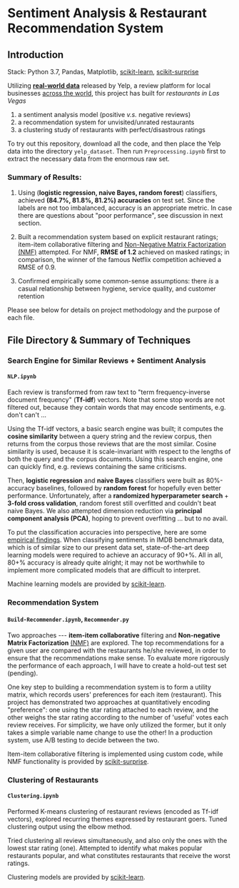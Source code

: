 # Sentiment Analysis & Restaurant Recommendation System
## Introduction

Stack: Python 3.7, Pandas, Matplotlib, [scikit-learn](http://scikit-learn.org/), [scikit-surprise](http://surpriselib.com/)

Utilizing [**real-world data**]((https://www.yelp.com/dataset/challenge)) released by Yelp, a review platform for local
businesses [across the world](https://www.yelp.com/locations), this project has built for
*restaurants in Las Vegas*
1. a sentiment analysis model (positive *v.s.* negative reviews)
2. a recommendation system for unvisited/unrated restaurants
3. a clustering study of restaurants with perfect/disastrous ratings

To try out this repository, download all the code, and then place the Yelp data into the
directory `yelp_dataset`. Then run `Preprocessing.ipynb` first to extract
the necessary data from the enormous raw set.

### Summary of Results:
1. Using (**logistic regression, naive Bayes, random forest**) classifiers, achieved **(84.7%, 81.8%, 81.2%) accuracies** on
test set. Since the labels are not too imbalanced, accuracy is an appropriate metric. In case
there are questions about "poor performance", see discussion in next section.

2. Built a recommendation system based on explicit restaurant ratings; item-item collaborative
filtering and [Non-Negative Matrix Factorization (NMF)]((http://www.albertauyeung.com/post/python-matrix-factorization/)) attempted. For NMF, **RMSE of 1.2** achieved on masked ratings; in comparison, the winner of the famous
Netflix competition achieved a RMSE of 0.9.

3. Confirmed empirically some common-sense assumptions: there *is* a casual relationship between
hygiene, service quality, and customer retention

Please see below for details on project methodology and the purpose of each file.

## File Directory & Summary of Techniques
### Search Engine for Similar Reviews + Sentiment Analysis
####  `NLP.ipynb`
Each review is transformed from raw text to "term frequency-inverse document frequency"
(**Tf-idf**) vectors. Note that some stop words are not filtered out, because they contain words that may encode
sentiments, e.g. don't can't ...

Using the Tf-idf vectors, a basic search engine was built; it computes the **cosine similarity** between
a query string and the review corpus, then returns from the corpus those reviews that
are the most similar. Cosine similarity is used, because it is scale-invariant with respect to
the lengths of both the query and the corpus documents. Using this search engine, one
can quickly find, e.g. reviews containing the same criticisms.

Then, **logistic regression** and **naive Bayes** classifiers were
built as 80%-accuracy baselines, followed by **random forest** for hopefully even better performance.
Unfortunately, after a **randomized hyperparameter search** + **3-fold cross validation**,
random forest still overfitted and couldn't beat naive Bayes. We also attempted
dimension reduction via **principal component analysis (PCA)**, hoping to prevent overfitting ... but to no avail.

To put the classification accuracies into perspective, here are some [empirical
findings](https://blog.paralleldots.com/data-science/breakthrough-research-papers-and-models-for-sentiment-analysis/). When classifying sentiments in IMDB benchmark data, which is of similar size to our present data set, state-of-the-art deep learning models were required to achieve an accuracy of 90+%. All in all, 80+% accuracy is already quite alright;
it may not be worthwhile to implement more complicated models that are difficult to interpret.

Machine learning models are provided by [scikit-learn](http://scikit-learn.org/).

### Recommendation System
#### `Build-Recommender.ipynb`, `Recommender.py`
Two approaches --- **item-item collaborative** filtering and **Non-negative Matrix
Factorization** [(NMF)](http://www.albertauyeung.com/post/python-matrix-factorization/) are
explored. The top recommendations for a given user are compared with the restaurants he/she
reviewed, in order to ensure that the recommendations make sense. To evaluate more rigorously
the performance of each approach, I will have to create a hold-out test set (pending).

One key step to building a recommendation system is to form a utility matrix, which
records users' preferences for each item (restaurant). This project has demonstrated two
approaches at quantitatively encoding "preference": one using the star rating attached
to each review, and the other weighs the star rating according to the number of 'useful' votes
each review receives. For simplicity, we have only utilized the former, but it only takes a
simple variable name change to use the other! In a production system, use A/B testing
to decide between the two.

Item-item collaborative filtering is implemented using custom code, while NMF functionality
is provided by [scikit-surprise](http://surpriselib.com/).

### Clustering of Restaurants
#### `Clustering.ipynb`

Performed K-means clustering of restaurant reviews (encoded as Tf-idf vectors), explored recurring themes expressed by restaurant goers. Tuned clustering output using the elbow method.

Tried clustering all reviews simultaneously, and also only the ones with the lowest star rating (one). Attempted to identify what makes popular restaurants popular, and what constitutes restaurants that receive the worst ratings.

Clustering models are provided by [scikit-learn](http://scikit-learn.org/).
